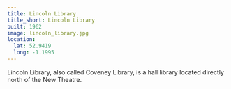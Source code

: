 ```yaml
---
title: Lincoln Library 
title_short: Lincoln Library
built: 1962
image: lincoln_library.jpg
location:
  lat: 52.9419
  long: -1.1995
---
```


Lincoln Library, also called Coveney Library, is a hall library located directly north of the New Theatre.
